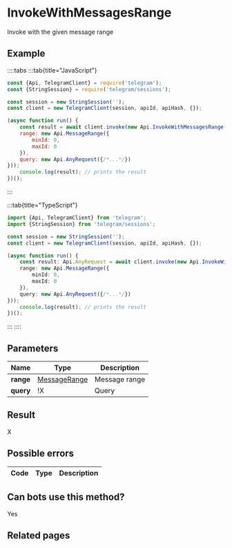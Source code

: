 # InvokeWithMessagesRange

Invoke with the given message range



## Example

::::tabs
:::tab{title="JavaScript"}
```js
const {Api, TelegramClient} = require('telegram');
const {StringSession} = require('telegram/sessions');

const session = new StringSession('');
const client = new TelegramClient(session, apiId, apiHash, {});

(async function run() {
    const result = await client.invoke(new Api.InvokeWithMessagesRange({
    range: new Api.MessageRange({
        minId: 0,
        maxId: 0
    }),
    query: new Api.AnyRequest({/*...*/})
}));
    console.log(result); // prints the result
})();
```
:::

:::tab{title="TypeScript"}
```ts
import {Api, TelegramClient} from 'telegram';
import {StringSession} from 'telegram/sessions';

const session = new StringSession('');
const client = new TelegramClient(session, apiId, apiHash, {});

(async function run() {
    const result: Api.AnyRequest = await client.invoke(new Api.InvokeWithMessagesRange({
    range: new Api.MessageRange({
        minId: 0,
        maxId: 0
    }),
    query: new Api.AnyRequest({/*...*/})
}));
    console.log(result); // prints the result
})();
```
:::
::::



## Parameters

| Name | Type | Description |
| :--: | ---- | ----------- |
| **range** | [MessageRange](https://core.telegram.org/type/MessageRange) | Message range 
| **query** | !X | Query 


## Result

X



## Possible errors

| Code | Type | Description |
| :--: | ---- | ----------- |


## Can bots use this method?

Yes

## Related pages


